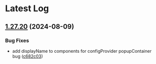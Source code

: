 # Latest Log 

## [1.27.20](https://github.com/alibaba-fusion/next/compare/1.27.19...1.27.20) (2024-08-09)


### Bug Fixes

* add displayName to components for configProvider popupContainer bug ([c682c03](https://github.com/alibaba-fusion/next/commit/c682c0332a79cfcf15ca8eeb6e838b42390a72ca))

